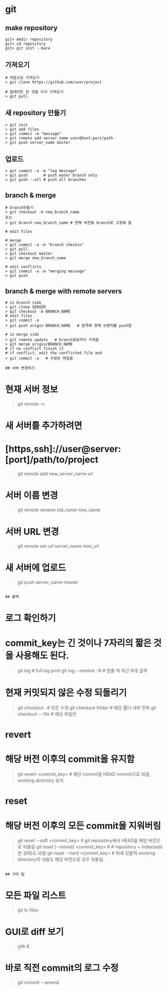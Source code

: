 # git

## make repository
~~~~
git> mkdir repository
git> cd repository
git> git init --bare
~~~~

## 가져오기
~~~~
# 처음으로 가져오기
> git clone https://github.com/user/project

# 업데이트 된 것을 다시 가져오기
> git pull
~~~~

## 새 repository 만들기
~~~~
> git init
> git add files
> git commit -m "message"
> git remote add server_name user@host:port/path
> git push server_name master
~~~~

## 업로드
~~~~
> git commit -a -m "log message"
> git push       # push mater branch only
> git push --all # push all branches
~~~~

## branch & merge
~~~~
# branch만들기
> git checkout -b new_branch_name
또는
> git branch new_branch_name # 현재 버전을 branch로 고정해 둠

# edit files

# merge
> git commit -a -m "branch checkin"
> git pull
> git checkout master
> git merge new_branch_name

# edit conflicts
> git commit -a -m "merging message"
> git push
~~~~

## branch & merge with remote servers
~~~~
# in branch side
> git clone SERVER
> git checkout -b BRANCH_NAME
# edit files
> git commit -a
> git push origin BRANCH_NAME   # 원격에 현재 브랜치를 push함

# in merge side
> git remote update   # branch정보까지 가져옴
> git merge origin/BRANCH_NAME
# if no conflict finish it
# if conflict, edit the conflicted file and
> git commit -a   # 수정된 파일을 

## 서버 변경하기
~~~~
# 현재 서버 정보
> git remote -v

# 새 서버를 추가하려면
# [https,ssh]://user@server:[port]/path/to/project
> git remote add new_server_name url

# 서버 이름 변경
> git remote rename old_name new_name

# 서버 URL 변경
> git remote set-url server_name new_url

# 새 서버에 업로드
> git push server_name master
~~~~

## 롤백
~~~~
# 로그 확인하기
# commit_key는 긴 것이나 7자리의 짧은 것을 사용해도 된다.
> git log  # full log print
> git log --oneline -N  # 한줄 씩 최근 N개 출력

# 현재 커밋되지 않은 수정 되돌리기 
> git checkout .  # 모든 수정
> git checkout folder # 해당 폴더 내부 전부
> git checkout -- file # 해당 파일만

# revert
# 해당 버전 이후의 commit을 유지함
> git revert <commit_key>  # 해당 commit을 HEAD commit으로 바꿈, working directory 유지

# reset
# 해당 버전 이후의 모든 commit을 지워버림
> git reset --soft <commit_key>  # git repository에서 HEAD를 해당 버전으로 되돌림
> git reset [--mixed] <commit_key> # # repository + index(add한 상태)도 바꿈
> git reset --hard <commit_key> # 위에 덧붙여 working directory의 내용도 해당 버전으로 모두 되돌림
~~~~

## 기타 팁
~~~~
# 모든 파일 리스트
> git ls-files

# GUI로 diff 보기
> gitk &

# 바로 직전 commit의 로그 수정
> git commit --amend

~~~~
